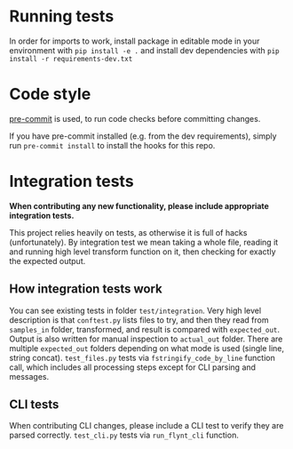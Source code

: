 # Running tests
In order for imports to work, install package in editable mode in your environment with `pip install -e .` and install dev dependencies
with `pip install -r requirements-dev.txt`

# Code style
[pre-commit](https://github.com/pre-commit/pre-commit) is used, to run code checks before committing changes.

If you have pre-commit installed (e.g. from the dev requirements), simply run ``pre-commit install`` to install the hooks for this repo.

# Integration tests

**When contributing any new functionality, please include appropriate integration tests.**

This project relies heavily on tests, as otherwise it is full of hacks (unfortunately).
By integration test we mean taking a whole file, reading it and running high level transform function on it,
then checking for exactly the expected output. 

## How integration tests work

You can see existing tests in folder `test/integration`. Very high level description is that `conftest.py` lists files to try,
and then they read from `samples_in` folder, transformed, and result is compared with `expected_out`.
Output is also written for manual inspection to `actual_out` folder. There are multiple `expected_out`
folders depending on what mode is used (single line, string concat). `test_files.py` tests via `fstringify_code_by_line` function call, 
which includes all processing steps except for CLI parsing and messages.


## CLI tests

When contributing CLI changes, please include a CLI test to verify they are parsed correctly.
`test_cli.py` tests via `run_flynt_cli` function.
